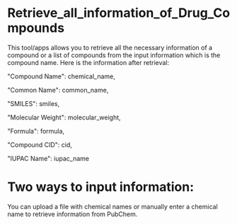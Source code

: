 # Retrieve_all_information_of_Drug_Compounds
This tool/apps allows you to retrieve all the necessary information of a compound or a list of compounds from the input information which is the compound name. Here is the information after retrieval: 

"Compound Name": chemical_name,

"Common Name": common_name,

"SMILES": smiles,

"Molecular Weight": molecular_weight,

"Formula": formula,

"Compound CID": cid,

"IUPAC Name": iupac_name

# Two ways to input information:
You can upload a file with chemical names or manually enter a chemical name to retrieve information from PubChem.
